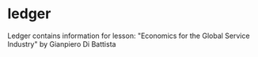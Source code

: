 # ledger
Ledger
contains information for lesson: "Economics for the Global Service Industry" by Gianpiero Di Battista
